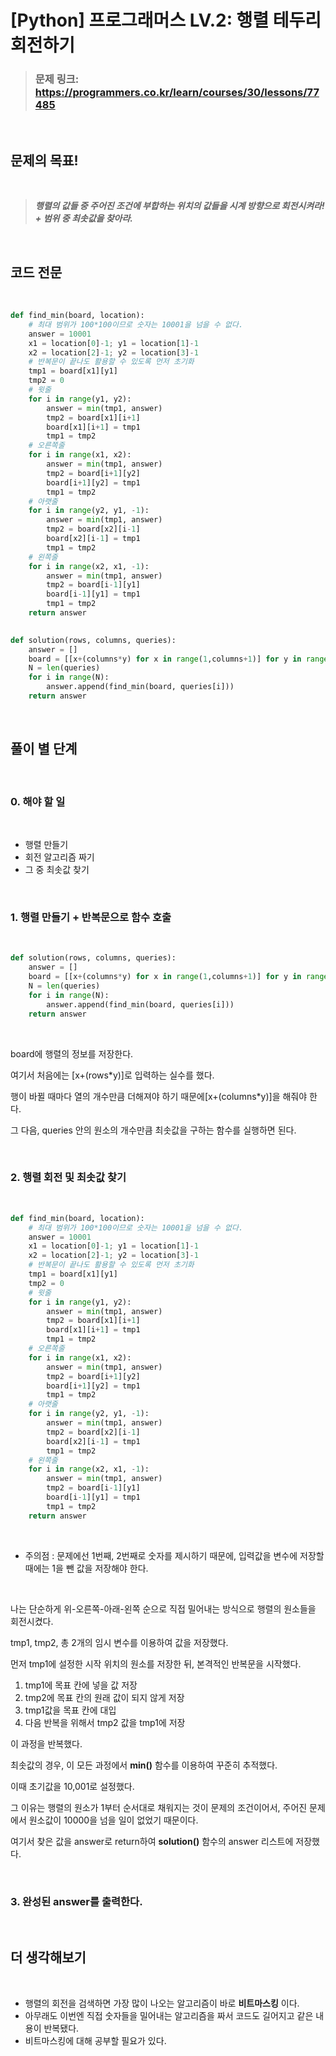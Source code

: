 # __[Python] 프로그래머스 LV.2: 행렬 테두리 회전하기__


> ### 문제 링크: https://programmers.co.kr/learn/courses/30/lessons/77485

<br>

## __문제의 목표!__

<br>

> ___행렬의 값들 중 주어진 조건에 부합하는 위치의 값들을 시계 방향으로 회전시켜라! __+__ 범위 중 최솟값을 찾아라.___

<br>

## __코드 전문__

<br>

```python
def find_min(board, location):
    # 최대 범위가 100*100이므로 숫자는 10001을 넘을 수 없다.
    answer = 10001
    x1 = location[0]-1; y1 = location[1]-1
    x2 = location[2]-1; y2 = location[3]-1
    # 반복문이 끝나도 활용할 수 있도록 먼저 초기화
    tmp1 = board[x1][y1]
    tmp2 = 0
    # 윗줄
    for i in range(y1, y2):
        answer = min(tmp1, answer)
        tmp2 = board[x1][i+1]
        board[x1][i+1] = tmp1
        tmp1 = tmp2
    # 오른쪽줄
    for i in range(x1, x2):
        answer = min(tmp1, answer)
        tmp2 = board[i+1][y2]
        board[i+1][y2] = tmp1
        tmp1 = tmp2
    # 아랫줄
    for i in range(y2, y1, -1):
        answer = min(tmp1, answer)
        tmp2 = board[x2][i-1]
        board[x2][i-1] = tmp1
        tmp1 = tmp2
    # 왼쪽줄
    for i in range(x2, x1, -1):
        answer = min(tmp1, answer)
        tmp2 = board[i-1][y1]
        board[i-1][y1] = tmp1
        tmp1 = tmp2
    return answer
        

def solution(rows, columns, queries):
    answer = []
    board = [[x+(columns*y) for x in range(1,columns+1)] for y in range(rows)]
    N = len(queries)
    for i in range(N):
        answer.append(find_min(board, queries[i]))
    return answer
```

<br>

## __풀이 별 단계__

<br>

### 0. 해야 할 일 

<br>

* 행렬 만들기
* 회전 알고리즘 짜기
* 그 중 최솟값 찾기

<br>

### 1. 행렬 만들기 + 반복문으로 함수 호출

<br>

```python
def solution(rows, columns, queries):
    answer = []
    board = [[x+(columns*y) for x in range(1,columns+1)] for y in range(rows)]
    N = len(queries)
    for i in range(N):
        answer.append(find_min(board, queries[i]))
    return answer
```
<br>

board에 행렬의 정보를 저장한다.

여기서 처음에는 [x+(rows*y)]로 입력하는 실수를 했다.

행이 바뀔 때마다 열의 개수만큼 더해져야 하기 때문에[x+(columns*y)]을 해줘야 한다.

그 다음, queries 안의 원소의 개수만큼 최솟값을 구하는 함수를 실행하면 된다.

<br>

### 2. 행렬 회전 및 최솟값 찾기

<br>

``` python
def find_min(board, location):
    # 최대 범위가 100*100이므로 숫자는 10001을 넘을 수 없다.
    answer = 10001
    x1 = location[0]-1; y1 = location[1]-1
    x2 = location[2]-1; y2 = location[3]-1
    # 반복문이 끝나도 활용할 수 있도록 먼저 초기화
    tmp1 = board[x1][y1]
    tmp2 = 0
    # 윗줄
    for i in range(y1, y2):
        answer = min(tmp1, answer)
        tmp2 = board[x1][i+1]
        board[x1][i+1] = tmp1
        tmp1 = tmp2
    # 오른쪽줄
    for i in range(x1, x2):
        answer = min(tmp1, answer)
        tmp2 = board[i+1][y2]
        board[i+1][y2] = tmp1
        tmp1 = tmp2
    # 아랫줄
    for i in range(y2, y1, -1):
        answer = min(tmp1, answer)
        tmp2 = board[x2][i-1]
        board[x2][i-1] = tmp1
        tmp1 = tmp2
    # 왼쪽줄
    for i in range(x2, x1, -1):
        answer = min(tmp1, answer)
        tmp2 = board[i-1][y1]
        board[i-1][y1] = tmp1
        tmp1 = tmp2
    return answer
```

<br>

* 주의점 : 문제에선 1번째, 2번째로 숫자를 제시하기 때문에, 입력값을 변수에 저장할 때에는 1을 뺀 값을 저장해야 한다.

<br>

나는 단순하게 위-오른쪽-아래-왼쪽 순으로 직접 밀어내는 방식으로 행렬의 원소들을 회전시켰다.

tmp1, tmp2, 총 2개의 임시 변수를 이용하여 값을 저장했다.

먼저 tmp1에 설정한 시작 위치의 원소를 저장한 뒤, 본격적인 반복문을 시작했다.

1. tmp1에 목표 칸에 넣을 값 저장
2. tmp2에 목표 칸의 원래 값이 되지 않게 저장
3. tmp1값을 목표 칸에 대입
4. 다음 반복을 위해서 tmp2 값을 tmp1에 저장

이 과정을 반복했다.

최솟값의 경우, 이 모든 과정에서 __min()__ 함수를 이용하여 꾸준히 추적했다.

이때 초기값을 10,001로 설정했다.

 그 이유는 행렬의 원소가 1부터 순서대로 채워지는 것이 문제의 조건이어서, 주어진 문제에서 원소값이 10000을 넘을 일이 없었기 때문이다.

 여기서 찾은 값을 answer로 return하여 __solution()__ 함수의 answer 리스트에 저장했다.

<br>

### 3. 완성된 answer를 출력한다.

<br>

## 더 생각해보기

<br>

* 행렬의 회전을 검색하면 가장 많이 나오는 알고리즘이 바로 __비트마스킹__ 이다.
* 아무래도 이번엔 직접 숫자들을 밀어내는 알고리즘을 짜서 코드도 길어지고 같은 내용이 반복됐다.
* 비트마스킹에 대해 공부할 필요가 있다.
